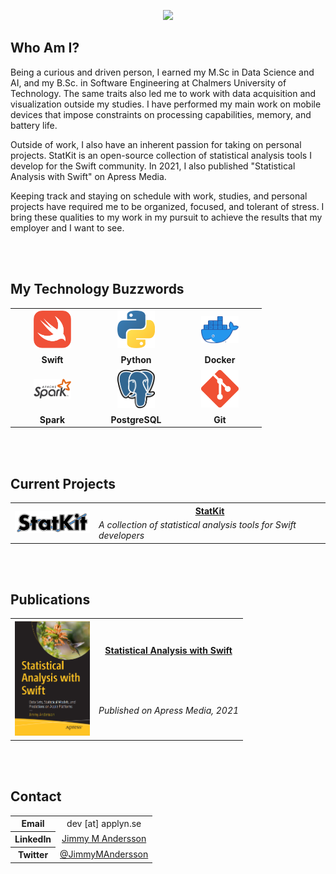 <p align="center">
  <img src="https://capsule-render.vercel.app/api?type=waving&color=0:FFFFFF,100:2393d2&height=250&section=header&text=Jimmy%20M%20Andersson&desc=Data%20Engineer,%20Software%20Developer,%20and%20Author&animation=twinkling&fontAlignY=40"/>
</p>

## Who Am I?
Being a curious and driven person, I earned my M.Sc in Data Science and AI, and my B.Sc. in Software Engineering at Chalmers University of Technology. The same traits also led me to work with data acquisition and visualization outside my studies. I have performed my main work on mobile devices that impose constraints on processing capabilities, memory, and battery life.

Outside of work, I also have an inherent passion for taking on personal projects. StatKit is an open-source collection of statistical analysis tools I develop for the Swift community. In 2021, I also published "Statistical Analysis with Swift" on Apress Media.

Keeping track and staying on schedule with work, studies, and personal projects have required me to be organized, focused, and tolerant of stress. I bring these qualities to my work in my pursuit to achieve the results that my employer and I want to see.

<br><br>
## My Technology Buzzwords
<table style="width:100%">
  <tr style="border:0">
    <th style="border:0" width=120px><img src="./images/swift-logo.svg" width=60px/></th>
    <th style="border:0" width=120px><img src="./images/python-logo.png" width=60px/></th>
    <th style="border:0" width=120px><img src="./images/docker-logo.png" width=60px/></th>
  </tr>
  <tr style="border:0">
    <th style="border:0" width=120px>Swift</th>
    <th style="border:0" width=120px>Python</th>
    <th style="border:0" width=120px>Docker</th>
  </tr>
  <tr style="border:0">
    <th style="border:0" width=120px><img src="./images/spark-logo.png" width=60px/></th>
    <th style="border:0" width=120px><img src="./images/psql-logo.svg" width=60px/></th>
    <th style="border:0" width=120px><img src="./images/git-logo.png" width=60px/></th>
  </tr>
  <tr style="border:0">
    <th style="border:0" width=120px>Spark</th>
    <th style="border:0" width=120px>PostgreSQL</th>
    <th style="border:0" width=120px>Git</th>
  </tr>
</table>


<br><br>
## Current Projects
<table style="width:100%">
  <tr style="border:0">
    <th style="border:0" rowspan=2 width=120px><img src="./images/statkit-logo.png" width=120px/></th>
    <th style="border:0"><a href="https://github.com/JimmyMAndersson/StatKit">StatKit</a></th>
  </tr>
  <tr style="border:0">
    <td style="border:0"><i>A collection of statistical analysis tools for Swift developers</i></td>
  </tr>
</table>


<br><br>
## Publications
<table style="width:100%">
  <tr style="border:0">
    <th style="border:0" rowspan=2 width=120px><img src="./images/statistical-swift-cover.png" width=120px/></th>
    <th style="border:0" height=50%><a href="http://link.springer.com/book/10.1007/978-1-4842-7765-2">Statistical Analysis with Swift</a></th>
  </tr>
  <tr style="border:0">
    <td style="border:0"><i>Published on Apress Media, 2021</i></td>
  </tr>
</table>


<br><br>
## Contact
<div align="justified">
  <table>
    <tr>
      <th>Email</th>
      <td align="center">dev [at] applyn.se</td>
    </tr>
    <tr>
      <th>LinkedIn</th>
      <td align="center"><a href="https://www.linkedin.com/in/jmandersson">Jimmy M Andersson</a></td>
    </tr>
    <tr>
      <th>Twitter</th>
      <td align="center"><a href="https://twitter.com/JimmyMAndersson">@JimmyMAndersson</a></td>
    </tr>
  </table>
</div>
